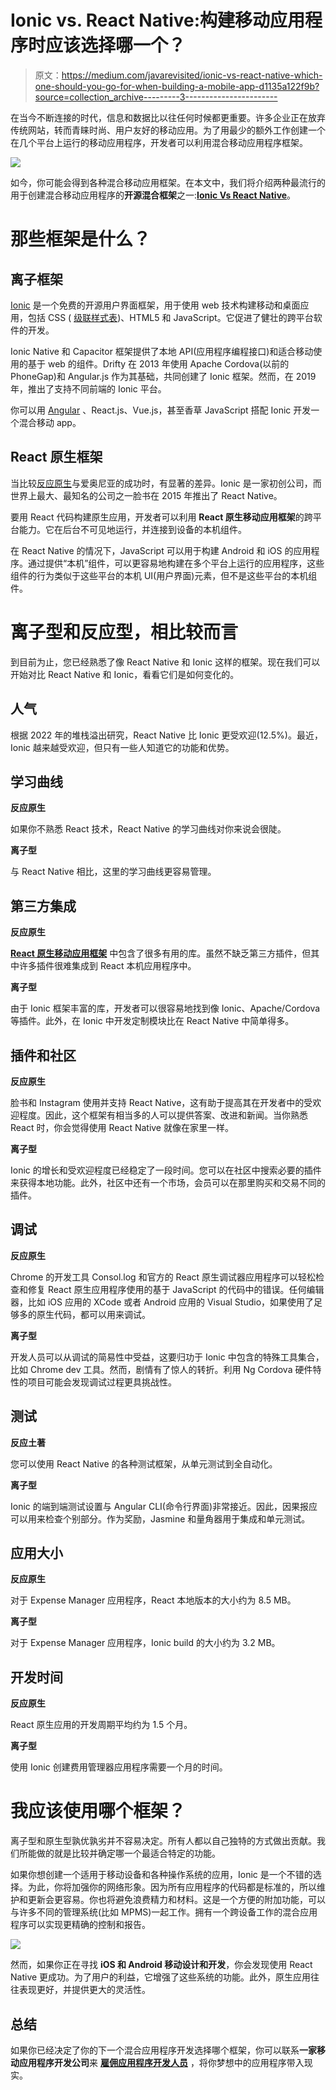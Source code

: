 # Ionic vs. React Native:构建移动应用程序时应该选择哪一个？

> 原文：<https://medium.com/javarevisited/ionic-vs-react-native-which-one-should-you-go-for-when-building-a-mobile-app-d1135a122f9b?source=collection_archive---------3----------------------->

在当今不断连接的时代，信息和数据比以往任何时候都更重要。许多企业正在放弃传统网站，转而青睐时尚、用户友好的移动应用。为了用最少的额外工作创建一个在几个平台上运行的移动应用程序，开发者可以利用混合移动应用程序框架。

[![](img/1e3c9162bcc3caa0a6f104b286cba784.png)](https://javarevisited.blogspot.com/2021/05/5-projects-you-can-do-to-learn-react-native.html)

如今，你可能会得到各种混合移动应用框架。在本文中，我们将介绍两种最流行的用于创建混合移动应用程序的**开源混合框架**之一:[**Ionic Vs React Native**](https://jumpgrowth.com/react-native-vs-ionic/)。

# **那些框架是什么？**

## **离子框架**

[Ionic](https://javarevisited.blogspot.com/2022/03/top-5-ionic-courses-for-beginners-to.html) 是一个免费的开源用户界面框架，用于使用 web 技术构建移动和桌面应用，包括 CSS ( [级联样式表](/javarevisited/10-best-css-online-courses-for-beginners-and-experienced-developers-54aa2e8c0253))、HTML5 和 JavaScript。它促进了健壮的跨平台软件的开发。

Ionic Native 和 Capacitor 框架提供了本地 API(应用程序编程接口)和适合移动使用的基于 web 的组件。Drifty 在 2013 年使用 Apache Cordova(以前的 PhoneGap)和 Angular.js 作为其基础，共同创建了 Ionic 框架。然而，在 2019 年，推出了支持不同前端的 Ionic 平台。

你可以用 [Angular](/javarevisited/is-full-stack-web-development-with-angular-specialization-on-coursera-worth-it-review-e1077792f6af) 、React.js、Vue.js，甚至香草 JavaScript 搭配 Ionic 开发一个混合移动 app。

## **React 原生框架**

当比较[反应原生](/javarevisited/5-projects-you-can-build-to-learn-react-native-in-2022-c7111aceddd)与爱奥尼亚的成功时，有显著的差异。Ionic 是一家初创公司，而世界上最大、最知名的公司之一脸书在 2015 年推出了 React Native。

要用 React 代码构建原生应用，开发者可以利用 **React 原生移动应用框架**的跨平台能力。它在后台不可见地运行，并连接到设备的本机组件。

在 React Native 的情况下，JavaScript 可以用于构建 Android 和 iOS 的应用程序。通过提供“本机”组件，可以更容易地构建在多个平台上运行的应用程序，这些组件的行为类似于这些平台的本机 UI(用户界面)元素，但不是这些平台的本机组件。

# **离子型和反应型，相比较而言**

到目前为止，您已经熟悉了像 React Native 和 Ionic 这样的框架。现在我们可以开始对比 React Native 和 Ionic，看看它们是如何变化的。

## **人气**

根据 2022 年的堆栈溢出研究，React Native 比 Ionic 更受欢迎(12.5%)。最近，Ionic 越来越受欢迎，但只有一些人知道它的功能和优势。

## **学习曲线**

**反应原生**

如果你不熟悉 React 技术，React Native 的学习曲线对你来说会很陡。

**离子型**

与 React Native 相比，这里的学习曲线更容易管理。

## **第三方集成**

**反应原生**

[**React 原生移动应用框架**](https://jumpgrowth.com/react-native-development/) 中包含了很多有用的库。虽然不缺乏第三方插件，但其中许多插件很难集成到 React 本机应用程序中。

**离子型**

由于 Ionic 框架丰富的库，开发者可以很容易地找到像 Ionic、Apache/Cordova 等插件。此外，在 Ionic 中开发定制模块比在 React Native 中简单得多。

## **插件和社区**

**反应原生**

脸书和 Instagram 使用并支持 React Native，这有助于提高其在开发者中的受欢迎程度。因此，这个框架有相当多的人可以提供答案、改进和新闻。当你熟悉 React 时，你会觉得使用 React Native 就像在家里一样。

**离子型**

Ionic 的增长和受欢迎程度已经稳定了一段时间。您可以在社区中搜索必要的插件来获得本地功能。此外，社区中还有一个市场，会员可以在那里购买和交易不同的插件。

## **调试**

**反应原生**

Chrome 的开发工具 Consol.log 和官方的 React 原生调试器应用程序可以轻松检查和修复 React 原生应用程序使用的基于 JavaScript 的代码中的错误。任何编辑器，比如 iOS 应用的 XCode 或者 Android 应用的 Visual Studio，如果使用了足够多的原生代码，都可以用来调试。

**离子型**

开发人员可以从调试的简易性中受益，这要归功于 Ionic 中包含的特殊工具集合，比如 Chrome dev 工具。然而，剧情有了惊人的转折。利用 Ng Cordova 硬件特性的项目可能会发现调试过程更具挑战性。

## **测试**

**反应土著**

您可以使用 React Native 的各种测试框架，从单元测试到全自动化。

**离子型**

Ionic 的端到端测试设置与 Angular CLI(命令行界面)非常接近。因此，因果报应可以用来检查个别部分。作为奖励，Jasmine 和量角器用于集成和单元测试。

## **应用大小**

**反应原生**

对于 Expense Manager 应用程序，React 本地版本的大小约为 8.5 MB。

**离子型**

对于 Expense Manager 应用程序，Ionic build 的大小约为 3.2 MB。

## **开发时间**

**反应原生**

React 原生应用的开发周期平均约为 1.5 个月。

**离子型**

使用 Ionic 创建费用管理器应用程序需要一个月的时间。

# **我应该使用哪个框架？**

离子型和原生型孰优孰劣并不容易决定。所有人都以自己独特的方式做出贡献。我们所能做的就是比较并确定哪一个最适合特定的功能。

如果你想创建一个适用于移动设备和各种操作系统的应用，Ionic 是一个不错的选择。为此，你将加强你的网络形象。因为所有应用程序的代码都是标准的，所以维护和更新会更容易。你也将避免浪费精力和材料。这是一个方便的附加功能，可以与许多不同的管理系统(比如 MPMS)一起工作。拥有一个跨设备工作的混合应用程序可以实现更精确的控制和报告。

![](img/6f6b992f68203efbdeb3623fee0c1013.png)

然而，如果你正在寻找 **iOS 和 Android 移动设计和开发**，你会发现使用 React Native 更成功。为了用户的利益，它增强了这些系统的功能。此外，原生应用往往表现更好，并提供更大的灵活性。

## **总结**

如果你已经决定了你的下一个混合应用程序开发选择哪个框架，你可以联系**一家移动应用程序开发公司**来 [**雇佣应用程序开发人员**](https://jumpgrowth.com/) ，将你梦想中的应用程序带入现实。